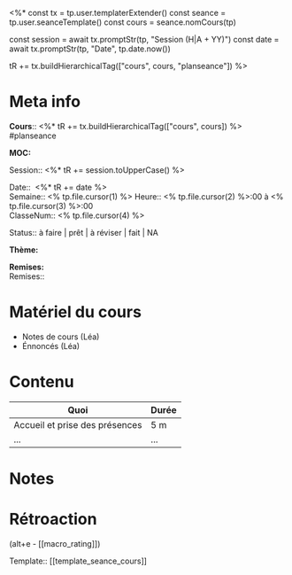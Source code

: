 <%*
const tx = tp.user.templaterExtender()
const seance = tp.user.seanceTemplate()
const cours = seance.nomCours(tp)

const session = await tx.promptStr(tp, "Session (H|A + YY)")
const date = await tx.promptStr(tp, "Date", tp.date.now())

tR += tx.buildHierarchicalTag(["cours", cours, "planseance"])
%>
# Meta info

**Cours**:: <%* tR += tx.buildHierarchicalTag(["cours", cours]) %> #planseance

**MOC:** 

Session:: <%* tR += session.toUpperCase() %>

Date::  <%* tR += date %>  
Semaine:: <% tp.file.cursor(1) %>
Heure:: <% tp.file.cursor(2) %>:00 à <% tp.file.cursor(3) %>:00  
ClasseNum:: <% tp.file.cursor(4) %>

Status:: <span class="chip not-ready">à faire</span> | <span class="chip ready">prêt</span> | <span class="chip to-review">à réviser</span> | <span class="chip done">fait</span> | <span class="chip na">NA</span>

**Thème:**

**Remises:**  
Remises::

# Matériel du cours
* Notes de cours (Léa)
* Énnoncés (Léa)
# Contenu
| Quoi | Durée |
| ---- | ---- |
| Accueil et prise des présences | 5 m |
| ... | ... |


# Notes

# Rétroaction
(alt+e - [[macro_rating]])

Template:: [[template_seance_cours]]